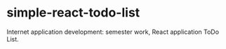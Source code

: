 # simple-react-todo-list
Internet application development: semester work, React application ToDo List.
